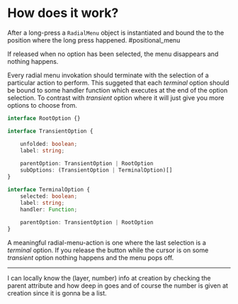 # How does it work?

After a long-press a `RadialMenu` object is instantiated and bound the to the position where the long press happened. #positional_menu

If released when no option has been selected, the menu disappears and nothing happens.

Every radial menu invokation should terminate with the selection of a particular action to perform. This suggeted that each *terminal* option should be bound to some handler function which executes at the end of the option selection. To contrast with *transient* option where it will just give you more options to choose from.

```typescript
interface RootOption {}

interface TransientOption {

    unfolded: boolean;
    label: string;
    
    parentOption: TransientOption | RootOption
    subOptions: (TransientOption | TerminalOption)[]
}

interface TerminalOption {
    selected: boolean;
    label: string;
    handler: Function;
    
    parentOption: TransientOption | RootOption
}
```

A meaningful radial-menu-action is one where the last selection is a *terminal* option. If you release the button while the cursor is on some *transient* option nothing happens and the menu pops off.


---

I can locally know the (layer, number) info at creation by checking the parent attribute and how deep in goes and of course the number is given at creation since it is gonna be a list.
